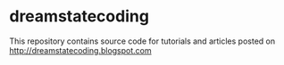 # dreamstatecoding
This repository contains source code for tutorials and articles posted on http://dreamstatecoding.blogspot.com
